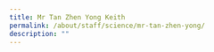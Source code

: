 ```yaml
---
title: Mr Tan Zhen Yong Keith
permalink: /about/staff/science/mr-tan-zhen-yong/
description: ""
---
```

